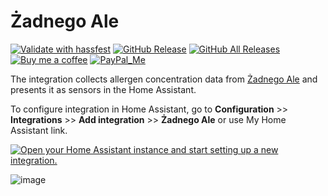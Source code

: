 # Żadnego Ale

[![Validate with hassfest](https://github.com/bieniu/ha-zadnego-ale/actions/workflows/hassfest.yml/badge.svg)](https://github.com/bieniu/ha-zadnego-ale/actions/workflows/hassfest.yml)
[![GitHub Release][releases-shield]][releases]
[![GitHub All Releases][downloads-total-shield]][releases]
[![Buy me a coffee][buy-me-a-coffee-shield]][buy-me-a-coffee]
[![PayPal_Me][paypal-me-shield]][paypal-me]

The integration collects allergen concentration data from [Żadnego Ale](http://zadnegoale.pl) and presents it as sensors in the Home Assistant.

To configure integration in Home Assistant, go to **Configuration** >> **Integrations** >> **Add integration** >> **Żadnego Ale** or use My Home Assistant link.

[![Open your Home Assistant instance and start setting up a new integration.](https://my.home-assistant.io/badges/config_flow_start.svg)](https://my.home-assistant.io/redirect/config_flow_start/?domain=zadnego_ale)

![image](https://user-images.githubusercontent.com/478555/112281105-faba8980-8c85-11eb-86f8-ee8229fe45cf.png)

[releases]: https://github.com/bieniu/ha-zadnego-ale/releases
[releases-shield]: https://img.shields.io/github/release/bieniu/ha-zadnego-ale.svg?style=popout
[downloads-total-shield]: https://img.shields.io/github/downloads/bieniu/ha-zadnego-ale/total
[buy-me-a-coffee-shield]: https://img.shields.io/static/v1.svg?label=%20&message=Buy%20me%20a%20coffee&color=6f4e37&logo=buy%20me%20a%20coffee&logoColor=white
[buy-me-a-coffee]: https://www.buymeacoffee.com/QnLdxeaqO
[paypal-me-shield]: https://img.shields.io/static/v1.svg?label=%20&message=PayPal.Me&logo=paypal
[paypal-me]: https://www.paypal.me/bieniu79
